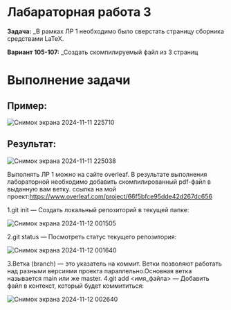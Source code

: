 # Лабараторная работа 3
__Задача:__ _В рамках ЛР 1 необходимо было сверстать страницу сборника средствами LaTeX.

__Вариант 105-107:__ _Создать скомпилируемый файл из 3 страниц
# Выполнение задачи 
## Пример:

![Снимок экрана 2024-11-11 225710](https://github.com/user-attachments/assets/f8a3555b-5948-47ec-9d8e-e052260ffb5b)
## Результат:

![Снимок экрана 2024-11-11 225038](https://github.com/user-attachments/assets/c9bc3655-03ea-449a-bec3-4684fa9781fd)

Выполнять ЛР 1 можно на сайте overleaf. В результате выполнения лабораторной необходимо добавить скомпилированный pdf-файл в выданную вам ветку. ссылка на мой проект:https://www.overleaf.com/project/66f5bfce95dde42d267dc656

1.git init — Создать локальный репозиторий в текущей папке:

![Снимок экрана 2024-11-12 001505](https://github.com/user-attachments/assets/d395f3d2-8ef7-4d40-a544-6091e010c725)

2.git status — Посмотреть статус текущего репозитория:

![Снимок экрана 2024-11-12 001640](https://github.com/user-attachments/assets/fa3b7942-718c-4bfc-9238-287166d5633f)

3.Ветка (branch) — это указатель на коммит. Ветки позволяют работать над разными версиями проекта параллельно.Основная ветка называется main или же master.
4.git add <имя_файла> — Добавить файл в контекст, который будет коммититься:

![Снимок экрана 2024-11-12 002640](https://github.com/user-attachments/assets/dd12f8cf-f1f3-4dc3-9545-f3a5f8ccd8c8)

